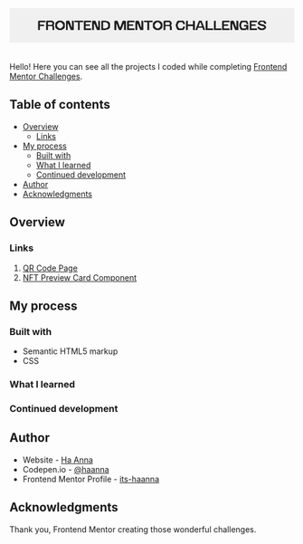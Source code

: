 <br>

<div align="center">
<img src="./README_header_frontendmentor.png" alt ="Frontend mentor challenges">
</div>
<br>

Hello! Here you can see all the projects I coded while completing [Frontend Mentor Challenges](https://www.frontendmentor.io/challenges).

## Table of contents

- [Overview](#overview)
  - [Links](#links)
- [My process](#my-process)
  - [Built with](#built-with)
  - [What I learned](#what-i-learned)
  - [Continued development](#continued-development)
- [Author](#author)
- [Acknowledgments](#acknowledgments)

## Overview

### Links

1. [QR Code Page](https://www.its-haanna.github.io/FrontEndMentorChallenges/qrcode/)<br>
1. [NFT Preview Card Component]()<br>

## My process

### Built with

- Semantic HTML5 markup
- CSS

### What I learned

### Continued development

## Author

- Website - [Ha Anna](https://haanna.com)
- Codepen.io - [@haanna](https://codepen.io/haanna)
- Frontend Mentor Profile - [its-haanna](https://www.frontendmentor.io/profile/its-haanna)

## Acknowledgments

Thank you, Frontend Mentor creating those wonderful challenges.
